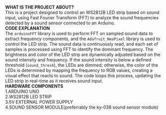 <b>WHAT IS THE PROJECT ABOUT?</b><br>
This is a project designed to control an WS2812B LED strip based on sound input, using Fast Fourier Transform (FFT) to analyze the sound frequencies detected by a sound sensor connected to an Arduino. <br>
<b>CODE EXPLANATION</b> <br>
The `arduinoFFT` library is used to perform FFT on sampled sound data to extract frequency components, and the `Adafruit_NeoPixel` library is used to control the LED strip. The sound data is continuously read, and each set of samples is processed using FFT to identify the dominant frequency. The brightness and color of the LED strip are dynamically adjusted based on the sound intensity and frequency. If the sound intensity is below a defined threshold (`sound_thresh`), the LEDs are dimmed; otherwise, the color of the LEDs is determined by mapping the frequency to RGB values, creating a visual effect that reacts to sound. The code loops this process, updating the LED strip in real-time as it receives sound input.<br>
<b>HARDWARE COMPONENTS</b> <br>
1.ARDUINO UNO<br>
2.WS2812B LED STRIP<br>
3.5V EXTERNAL POWER SUPPLY <br>
4.SOUND SENSOR MODULE(preferrably the ky-038 sound sensor module)<br>
